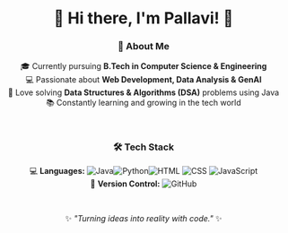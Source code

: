 <div align="center">

# 🌟 Hi there, I'm **Pallavi**! 👋  

### 🚀 About Me  
🎓 Currently pursuing **B.Tech in Computer Science & Engineering**  
💻 Passionate about **Web Development, Data Analysis & GenAI**  
🧩 Love solving **Data Structures & Algorithms (DSA)** problems using Java  
📚 Constantly learning and growing in the tech world  

<br>

### 🛠️ **Tech Stack**  
💻 **Languages:** ![Java](https://img.shields.io/badge/Java-ED8B00?style=for-the-badge&logo=java&logoColor=white)![Python](https://img.shields.io/badge/Python-3776AB?style=for-the-badge&logo=python&logoColor=white)![HTML](https://img.shields.io/badge/HTML5-E34F26?style=for-the-badge&logo=html5&logoColor=white) ![CSS](https://img.shields.io/badge/CSS3-1572B6?style=for-the-badge&logo=css3&logoColor=white)  ![JavaScript](https://img.shields.io/badge/JavaScript-F7DF1E?style=for-the-badge&logo=javascript&logoColor=black)
<br>
📂 **Version Control:**  ![GitHub](https://img.shields.io/badge/GitHub-100000?style=for-the-badge&logo=github&logoColor=white)  

<br>

✨ _"Turning ideas into reality with code."_ ✨  

</div>
